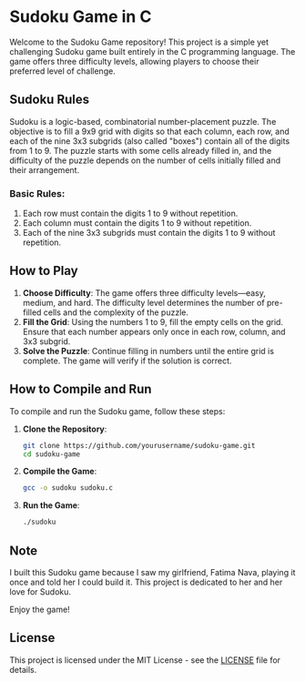 # Sudoku Game in C

Welcome to the Sudoku Game repository! This project is a simple yet challenging Sudoku game built entirely in the C programming language. The game offers three difficulty levels, allowing players to choose their preferred level of challenge.

## Sudoku Rules

Sudoku is a logic-based, combinatorial number-placement puzzle. The objective is to fill a 9x9 grid with digits so that each column, each row, and each of the nine 3x3 subgrids (also called "boxes") contain all of the digits from 1 to 9. The puzzle starts with some cells already filled in, and the difficulty of the puzzle depends on the number of cells initially filled and their arrangement.

### Basic Rules:
1. Each row must contain the digits 1 to 9 without repetition.
2. Each column must contain the digits 1 to 9 without repetition.
3. Each of the nine 3x3 subgrids must contain the digits 1 to 9 without repetition.

## How to Play

1. **Choose Difficulty**: The game offers three difficulty levels—easy, medium, and hard. The difficulty level determines the number of pre-filled cells and the complexity of the puzzle.
2. **Fill the Grid**: Using the numbers 1 to 9, fill the empty cells on the grid. Ensure that each number appears only once in each row, column, and 3x3 subgrid.
3. **Solve the Puzzle**: Continue filling in numbers until the entire grid is complete. The game will verify if the solution is correct.

## How to Compile and Run

To compile and run the Sudoku game, follow these steps:

1. **Clone the Repository**:
    ```bash
    git clone https://github.com/yourusername/sudoku-game.git
    cd sudoku-game
    ```

2. **Compile the Game**:
    ```bash
    gcc -o sudoku sudoku.c
    ```

3. **Run the Game**:
    ```bash
    ./sudoku
    ```

## Note

I built this Sudoku game because I saw my girlfriend, Fatima Nava, playing it once and told her I could build it. This project is dedicated to her and her love for Sudoku.

Enjoy the game!

## License

This project is licensed under the MIT License - see the [LICENSE](./LICENSE) file for details.
